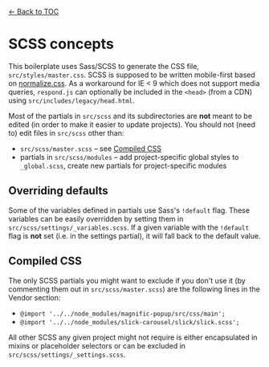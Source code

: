[← Back to TOC](TOC.md)

# SCSS concepts

This boilerplate uses Sass/SCSS to generate the CSS file, `src/styles/master.css`. SCSS is supposed to be written mobile-first based on [normalize.css](https://github.com/necolas/normalize.css/). As a workaround for IE < 9 which does not support media queries, `respond.js` can optionally be included in the `<head>` (from a CDN) using `src/includes/legacy/head.html`.

Most of the partials in `src/scss` and its subdirectories are **not** meant to be edited (in order to make it easier to update projects). You should not (need to) edit files in `src/scss` other than:

* `src/scss/master.scss` – see [Compiled CSS](#compiled-css)
* partials in `src/scss/modules` – add project-specific global styles to `_global.scss`, create new partials for project-specific modules

## Overriding defaults

Some of the variables defined in partials use Sass's `!default` flag. These variables can be easily overridden by setting them in `src/scss/settings/_variables.scss`. If a given variable with the `!default` flag is **not** set (i.e. in the settings partial), it will fall back to the default value.

## Compiled CSS

The only SCSS partials you might want to exclude if you don't use it (by commenting them out in `src/scss/master.scss`) are the following lines in the Vendor section:

* `@import '../../node_modules/magnific-popup/src/css/main';`
* `@import '../../node_modules/slick-carousel/slick/slick.scss';`

All other SCSS any given project might not require is either encapsulated in mixins or placeholder selectors or can be excluded in `src/scss/settings/_settings.scss`.
